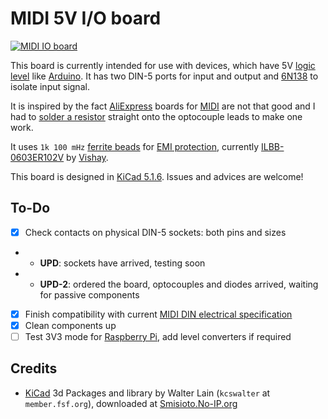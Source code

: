 # MIDI 5V I/O board

[![MIDI IO board](https://i.imgur.com/3CaKhEJ.png)](https://imgur.com/a/qws0TRt)

This board is currently intended for use with devices, which have 5V [logic level](https://en.wikipedia.org/wiki/Logic_level) like [Arduino](https://www.arduino.cc/).
It has two DIN-5 ports for input and output and [6N138](https://www.vishay.com/docs/83605/6n139.pdf) to isolate input signal.

It is inspired by the fact [AliExpress](http://aliexpress.com/) boards for [MIDI](https://en.wikipedia.org/wiki/MIDI) are not that good and I had to [solder a resistor](https://twitter.com/I_am_6r1d/status/1299311510662021120) straight onto the optocouple leads to make one work.

It uses `1k 100 mHz` [ferrite beads](https://article.murata.com/en-eu/article/basics-of-noise-countermeasures-lesson-4) for [EMI protection](https://en.wikipedia.org/wiki/Electromagnetic_interference), currently [ILBB-0603ER102V](https://static6.arrow.com/aropdfconversion/c4f424f1ec3f9ac2c3a4ec0c3df1e3ee2574f7a5/ilbb0603.pdf) by [Vishay](https://www.vishay.com/).

This board is designed in [KiCad 5.1.6](https://kicad-pcb.org/).
Issues and advices are welcome!

## To-Do

- [x] Check contacts on physical DIN-5 sockets: both pins and sizes
- - **UPD**: sockets have arrived, testing soon
- - **UPD-2**: ordered the board, optocouples and diodes arrived, waiting for passive components
- [x] Finish compatibility with current [MIDI DIN electrical specification](https://www.midi.org/specifications/item/midi-din-electrical-specification)
- [x] Clean components up
- [ ] Test 3V3 mode for [Raspberry Pi](https://www.raspberrypi.org/), add level converters if required

## Credits

* [KiCad](https://kicad-pcb.org/) 3d Packages and library by Walter Lain (`kcswalter` at `member.fsf.org`), downloaded at [Smisioto.No-IP.org](http://smisioto.no-ip.org/elettronica/kicad/kicad-en.htm)
